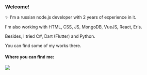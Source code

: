 ### Welcome!

✨ I'm a russian node.js developer with 2 years of experience in it.

I'm also working with HTML, CSS, JS, MongoDB, VueJS, React, Eris.

Besides, I tried C#, Dart (Flutter) and Python.

You can find some of my works there.

####

#### Where you can find me:
#### ![](http://reflex.guru/rg.svg)
